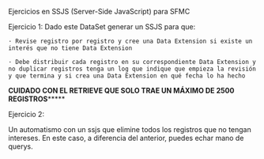 Ejercicios en SSJS (Server-Side JavaScript) para SFMC

Ejercicio 1:
Dado este DataSet generar un SSJS para que:

	· Revise registro por registro y cree una Data Extension si existe un interés que no tiene Data Extension

	· Debe distribuir cada registro en su correspondiente Data Extension y no duplicar registros tenga un log que indique que empieza la revisión y que termina y si crea una Data Extension en qué fecha lo ha hecho

********CUIDADO CON EL RETRIEVE QUE SOLO TRAE UN MÁXIMO DE 2500 REGISTROS*************


Ejercicio 2:

Un automatismo con un ssjs que elimine todos los registros que no tengan intereses. En este caso, a diferencia del anterior, puedes echar mano de querys.
